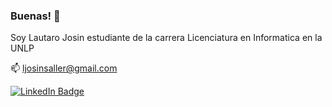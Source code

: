 ### Buenas! 👋

<!--
**LautaroJosin/LautaroJosin** is a ✨ _special_ ✨ repository because its `README.md` (this file) appears on your GitHub profile.

Here are some ideas to get you started:

- 🔭 I’m currently working on ...
- 🌱 I’m currently learning ...
- 👯 I’m looking to collaborate on ...
- 🤔 I’m looking for help with ...
- 💬 Ask me about ...
- 📫 How to reach me: ...
- 😄 Pronouns: ...
- ⚡ Fun fact: ...
-->
Soy Lautaro Josin estudiante de la carrera Licenciatura en Informatica en la UNLP

📫 ljosinsaller@gmail.com

[![LinkedIn Badge](https://img.shields.io/badge/LinkedIn-0077B5?style=flat&logo=linkedin&logoColor=white)](https://www.linkedin.com/in/lautaro-josin-saller-2703a9239/)

